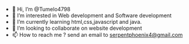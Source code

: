 - 👋 Hi, I’m @Tumelo4798
- 👀 I’m interested in Web development and Software development
- 🌱 I’m currently learning html,css,javascript and java.
- 💞️ I’m looking to collaborate on  website development
- 📫 How to reach me ? send an email to serpentphoenix4@gmail.com

<!---
Tumelo4798/Tumelo4798 is a ✨ special ✨ repository because its `README.md` (this file) appears on your GitHub profile.
You can click the Preview link to take a look at your changes.
--->
